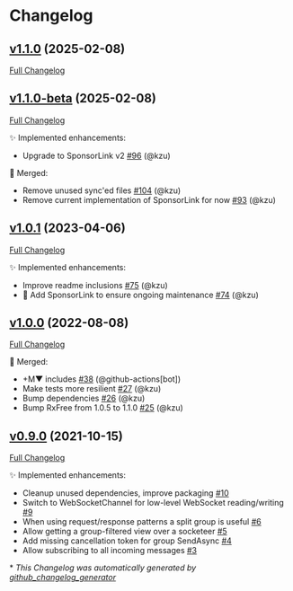 # Changelog

## [v1.1.0](https://github.com/devlooped/WebSocketeer/tree/v1.1.0) (2025-02-08)

[Full Changelog](https://github.com/devlooped/WebSocketeer/compare/v1.1.0-beta...v1.1.0)

## [v1.1.0-beta](https://github.com/devlooped/WebSocketeer/tree/v1.1.0-beta) (2025-02-08)

[Full Changelog](https://github.com/devlooped/WebSocketeer/compare/v1.0.1...v1.1.0-beta)

:sparkles: Implemented enhancements:

- Upgrade to SponsorLink v2 [\#96](https://github.com/devlooped/WebSocketeer/pull/96) (@kzu)

:twisted_rightwards_arrows: Merged:

- Remove unused sync'ed files [\#104](https://github.com/devlooped/WebSocketeer/pull/104) (@kzu)
- Remove current implementation of SponsorLink for now [\#93](https://github.com/devlooped/WebSocketeer/pull/93) (@kzu)

## [v1.0.1](https://github.com/devlooped/WebSocketeer/tree/v1.0.1) (2023-04-06)

[Full Changelog](https://github.com/devlooped/WebSocketeer/compare/v1.0.0...v1.0.1)

:sparkles: Implemented enhancements:

- Improve readme inclusions [\#75](https://github.com/devlooped/WebSocketeer/pull/75) (@kzu)
- 💟 Add SponsorLink to ensure ongoing maintenance [\#74](https://github.com/devlooped/WebSocketeer/pull/74) (@kzu)

## [v1.0.0](https://github.com/devlooped/WebSocketeer/tree/v1.0.0) (2022-08-08)

[Full Changelog](https://github.com/devlooped/WebSocketeer/compare/v0.9.0...v1.0.0)

:twisted_rightwards_arrows: Merged:

- +M▼ includes [\#38](https://github.com/devlooped/WebSocketeer/pull/38) (@github-actions[bot])
- Make tests more resilient [\#27](https://github.com/devlooped/WebSocketeer/pull/27) (@kzu)
- Bump dependencies [\#26](https://github.com/devlooped/WebSocketeer/pull/26) (@kzu)
- Bump RxFree from 1.0.5 to 1.1.0 [\#25](https://github.com/devlooped/WebSocketeer/pull/25) (@kzu)

## [v0.9.0](https://github.com/devlooped/WebSocketeer/tree/v0.9.0) (2021-10-15)

[Full Changelog](https://github.com/devlooped/WebSocketeer/compare/9469bf1ba55da01bce1e580bea52a67333993a64...v0.9.0)

:sparkles: Implemented enhancements:

- Cleanup unused dependencies, improve packaging [\#10](https://github.com/devlooped/WebSocketeer/issues/10)
- Switch to WebSocketChannel for low-level WebSocket reading/writing [\#9](https://github.com/devlooped/WebSocketeer/issues/9)
- When using request/response patterns a split group is useful [\#6](https://github.com/devlooped/WebSocketeer/issues/6)
- Allow getting a group-filtered view over a socketeer [\#5](https://github.com/devlooped/WebSocketeer/issues/5)
- Add missing cancellation token for group SendAsync [\#4](https://github.com/devlooped/WebSocketeer/issues/4)
- Allow subscribing to all incoming messages [\#3](https://github.com/devlooped/WebSocketeer/issues/3)



\* *This Changelog was automatically generated by [github_changelog_generator](https://github.com/github-changelog-generator/github-changelog-generator)*
